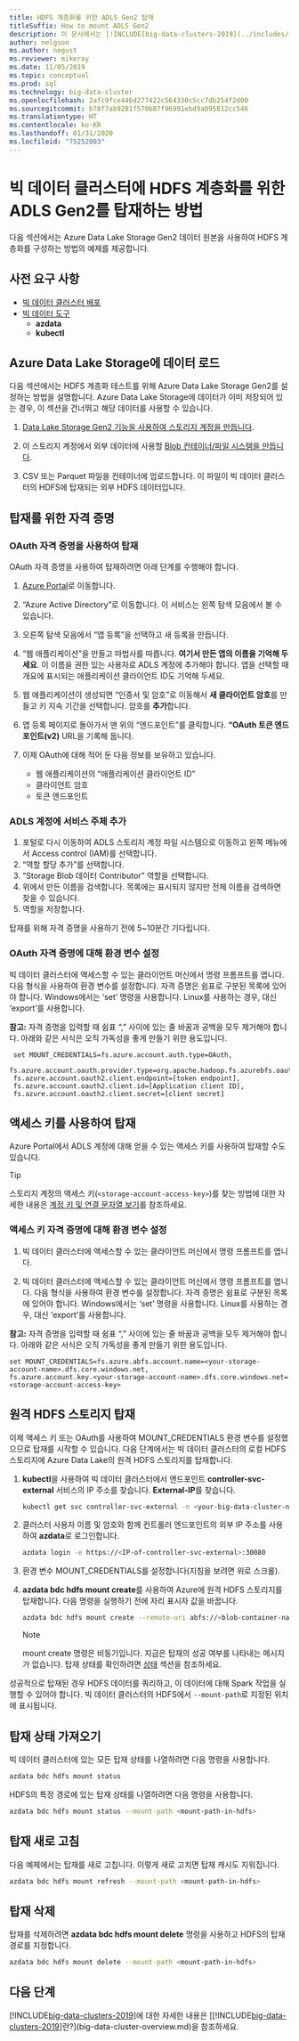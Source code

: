 ```yaml
---
title: HDFS 계층화를 위한 ADLS Gen2 탑재
titleSuffix: How to mount ADLS Gen2
description: 이 문서에서는 [!INCLUDE[big-data-clusters-2019](../includes/ssbigdataclusters-ver15.md)]의 HDFS에 외부 Azure Data Lake Storage 파일 시스템을 탑재하도록 HDFS 계층화를 구성하는 방법을 설명합니다.
author: nelgson
ms.author: negust
ms.reviewer: mikeray
ms.date: 11/05/2019
ms.topic: conceptual
ms.prod: sql
ms.technology: big-data-cluster
ms.openlocfilehash: 2afc9fce446d277422c564330c5cc7db254f2d00
ms.sourcegitcommit: b78f7ab9281f570b87f96991ebd9a095812cc546
ms.translationtype: HT
ms.contentlocale: ko-KR
ms.lasthandoff: 01/31/2020
ms.locfileid: "75252003"
---
```

# <a name="how-to-mount-adls-gen2-for-hdfs-tiering-in-a-big-data-cluster"></a>빅 데이터 클러스터에 HDFS 계층화를 위한 ADLS Gen2를 탑재하는 방법

다음 섹션에서는 Azure Data Lake Storage Gen2 데이터 원본을 사용하여 HDFS 계층화를 구성하는 방법의 예제를 제공합니다.

## <a name="prerequisites"></a>사전 요구 사항

- [빅 데이터 클러스터 배포](deployment-guidance.md)
- [빅 데이터 도구](deploy-big-data-tools.md)
  - **azdata**
  - **kubectl**

## <a id="load"></a> Azure Data Lake Storage에 데이터 로드

다음 섹션에서는 HDFS 계층화 테스트를 위해 Azure Data Lake Storage Gen2를 설정하는 방법을 설명합니다. Azure Data Lake Storage에 데이터가 이미 저장되어 있는 경우, 이 섹션을 건너뛰고 해당 데이터를 사용할 수 있습니다.

1. [Data Lake Storage Gen2 기능을 사용하여 스토리지 계정을 만듭니다](https://docs.microsoft.com/azure/storage/blobs/data-lake-storage-quickstart-create-account).

1. 이 스토리지 계정에서 외부 데이터에 사용할 [Blob 컨테이너/파일 시스템을 만듭니다](https://docs.microsoft.com/azure/storage/blobs/storage-quickstart-blobs-portal).

1. CSV 또는 Parquet 파일을 컨테이너에 업로드합니다. 이 파일이 빅 데이터 클러스터의 HDFS에 탑재되는 외부 HDFS 데이터입니다.

## <a name="credentials-for-mounting"></a>탑재를 위한 자격 증명

### <a name="use-oauth-credentials-to-mount"></a>OAuth 자격 증명을 사용하여 탑재

OAuth 자격 증명을 사용하여 탑재하려면 아래 단계를 수행해야 합니다.

1. [Azure Portal](https://portal.azure.com)로 이동합니다.
1. “Azure Active Directory”로 이동합니다. 이 서비스는 왼쪽 탐색 모음에서 볼 수 있습니다.
1. 오른쪽 탐색 모음에서 “앱 등록”을 선택하고 새 등록을 만듭니다.
1. “웹 애플리케이션”을 만들고 마법사를 따릅니다. **여기서 만든 앱의 이름을 기억해 두세요**. 이 이름을 권한 있는 사용자로 ADLS 계정에 추가해야 합니다. 앱을 선택할 때 개요에 표시되는 애플리케이션 클라이언트 ID도 기억해 두세요.
1. 웹 애플리케이션이 생성되면 “인증서 및 암호”로 이동해서 **새 클라이언트 암호**를 만들고 키 지속 기간을 선택합니다. 암호를 **추가**합니다.
1.  앱 등록 페이지로 돌아가서 맨 위의 “엔드포인트”를 클릭합니다. **“OAuth 토큰 엔드포인트(v2)** URL을 기록해 둡니다.
1. 이제 OAuth에 대해 적어 둔 다음 정보를 보유하고 있습니다.

    - 웹 애플리케이션의 “애플리케이션 클라이언트 ID”
    - 클라이언트 암호
    - 토큰 엔드포인트

### <a name="adding-the-service-principal-to-your-adls-account"></a>ADLS 계정에 서비스 주체 추가

1. 포털로 다시 이동하여 ADLS 스토리지 계정 파일 시스템으로 이동하고 왼쪽 메뉴에서 Access control (IAM)를 선택합니다.
1. “역할 할당 추가”를 선택합니다. 
1. “Storage Blob 데이터 Contributor” 역할을 선택합니다.
1. 위에서 만든 이름을 검색합니다. 목록에는 표시되지 않지만 전체 이름을 검색하면 찾을 수 있습니다.
1. 역할을 저장합니다.

탑재를 위해 자격 증명을 사용하기 전에 5~10분간 기다립니다.

### <a name="set-environment-variable-for-oauth-credentials"></a>OAuth 자격 증명에 대해 환경 변수 설정

빅 데이터 클러스터에 액세스할 수 있는 클라이언트 머신에서 명령 프롬프트를 엽니다. 다음 형식을 사용하여 환경 변수를 설정합니다. 자격 증명은 쉼표로 구분된 목록에 있어야 합니다. Windows에서는 ‘set’ 명령을 사용합니다. Linux를 사용하는 경우, 대신 ‘export’를 사용합니다.

**참고:** 자격 증명을 입력할 때 쉼표 “,” 사이에 있는 줄 바꿈과 공백을 모두 제거해야 합니다. 아래와 같은 서식은 오직 가독성을 좋게 만들기 위한 용도입니다.

   ```text
    set MOUNT_CREDENTIALS=fs.azure.account.auth.type=OAuth,
    fs.azure.account.oauth.provider.type=org.apache.hadoop.fs.azurebfs.oauth2.ClientCredsTokenProvider,
    fs.azure.account.oauth2.client.endpoint=[token endpoint],
    fs.azure.account.oauth2.client.id=[Application client ID],
    fs.azure.account.oauth2.client.secret=[client secret]
   ```

## <a name="use-access-keys-to-mount"></a>액세스 키를 사용하여 탑재

Azure Portal에서 ADLS 계정에 대해 얻을 수 있는 액세스 키를 사용하여 탑재할 수도 있습니다.

 > [!TIP]
   > 스토리지 계정의 액세스 키(`<storage-account-access-key>`)를 찾는 방법에 대한 자세한 내용은 [계정 키 및 연결 문자열 보기](/azure/storage/common/storage-account-keys-manage#view-access-keys-and-connection-string)를 참조하세요.

### <a name="set-environment-variable-for-access-key-credentials"></a>액세스 키 자격 증명에 대해 환경 변수 설정

1. 빅 데이터 클러스터에 액세스할 수 있는 클라이언트 머신에서 명령 프롬프트를 엽니다.

1. 빅 데이터 클러스터에 액세스할 수 있는 클라이언트 머신에서 명령 프롬프트를 엽니다. 다음 형식을 사용하여 환경 변수를 설정합니다. 자격 증명은 쉼표로 구분된 목록에 있어야 합니다. Windows에서는 ‘set’ 명령을 사용합니다. Linux를 사용하는 경우, 대신 ‘export’를 사용합니다.

**참고:** 자격 증명을 입력할 때 쉼표 “,” 사이에 있는 줄 바꿈과 공백을 모두 제거해야 합니다. 아래와 같은 서식은 오직 가독성을 좋게 만들기 위한 용도입니다.

   ```text
   set MOUNT_CREDENTIALS=fs.azure.abfs.account.name=<your-storage-account-name>.dfs.core.windows.net,
   fs.azure.account.key.<your-storage-account-name>.dfs.core.windows.net=<storage-account-access-key>
   ```

## <a id="mount"></a> 원격 HDFS 스토리지 탑재

이제 액세스 키 또는 OAuth를 사용하여 MOUNT_CREDENTIALS 환경 변수를 설정했으므로 탑재를 시작할 수 있습니다. 다음 단계에서는 빅 데이터 클러스터의 로컬 HDFS 스토리지에 Azure Data Lake의 원격 HDFS 스토리지를 탑재합니다.

1. **kubectl**을 사용하여 빅 데이터 클러스터에서 엔드포인트 **controller-svc-external** 서비스의 IP 주소를 찾습니다. **External-IP**를 찾습니다.

   ```bash
   kubectl get svc controller-svc-external -n <your-big-data-cluster-name>
   ```

1. 클러스터 사용자 이름 및 암호와 함께 컨트롤러 엔드포인트의 외부 IP 주소를 사용하여 **azdata**로 로그인합니다.

   ```bash
   azdata login -e https://<IP-of-controller-svc-external>:30080
   ```
1. 환경 변수 MOUNT_CREDENTIALS를 설정합니다(지침을 보려면 위로 스크롤).

1. **azdata bdc hdfs mount create**를 사용하여 Azure에 원격 HDFS 스토리지를 탑재합니다. 다음 명령을 실행하기 전에 자리 표시자 값을 바꿉니다.

   ```bash
   azdata bdc hdfs mount create --remote-uri abfs://<blob-container-name>@<storage-account-name>.dfs.core.windows.net/ --mount-path /mounts/<mount-name>
   ```

   > [!NOTE]
   > mount create 명령은 비동기입니다. 지금은 탑재의 성공 여부를 나타내는 메시지가 없습니다. 탑재 상태를 확인하려면 [상태](#status) 섹션을 참조하세요.

성공적으로 탑재된 경우 HDFS 데이터를 쿼리하고, 이 데이터에 대해 Spark 작업을 실행할 수 있어야 합니다. 빅 데이터 클러스터의 HDFS에서 `--mount-path`로 지정된 위치에 표시됩니다.

## <a id="status"></a> 탑재 상태 가져오기

빅 데이터 클러스터에 있는 모든 탑재 상태를 나열하려면 다음 명령을 사용합니다.

```bash
azdata bdc hdfs mount status
```

HDFS의 특정 경로에 있는 탑재 상태를 나열하려면 다음 명령을 사용합니다.

```bash
azdata bdc hdfs mount status --mount-path <mount-path-in-hdfs>
```

## <a name="refresh-a-mount"></a>탑재 새로 고침

다음 예제에서는 탑재를 새로 고칩니다. 이렇게 새로 고치면 탑재 캐시도 지워집니다.

```bash
azdata bdc hdfs mount refresh --mount-path <mount-path-in-hdfs>
```

## <a id="delete"></a> 탑재 삭제

탑재를 삭제하려면 **azdata bdc hdfs mount delete** 명령을 사용하고 HDFS의 탑재 경로를 지정합니다.

```bash
azdata bdc hdfs mount delete --mount-path <mount-path-in-hdfs>
```

## <a name="next-steps"></a>다음 단계

[!INCLUDE[big-data-clusters-2019](../includes/ssbigdataclusters-ver15.md)]에 대한 자세한 내용은 [[!INCLUDE[big-data-clusters-2019](../includes/ssbigdataclusters-ver15.md)]란?](big-data-cluster-overview.md)을 참조하세요.
